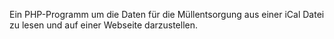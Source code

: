 Ein PHP-Programm um die Daten für die Müllentsorgung aus einer iCal Datei zu lesen und auf einer Webseite darzustellen.
